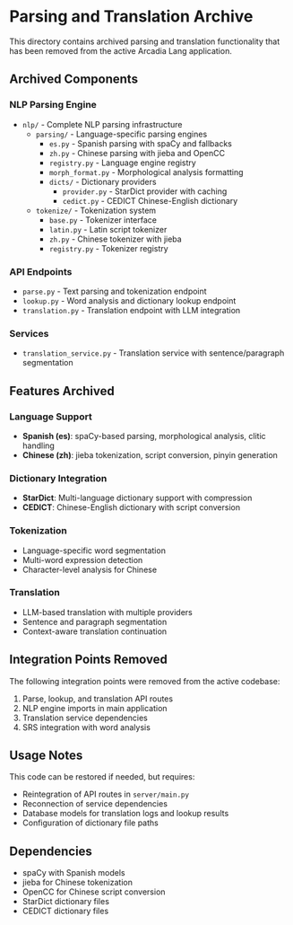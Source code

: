 # Parsing and Translation Archive

This directory contains archived parsing and translation functionality that has been removed from the active Arcadia Lang application.

## Archived Components

### NLP Parsing Engine
- `nlp/` - Complete NLP parsing infrastructure
  - `parsing/` - Language-specific parsing engines
    - `es.py` - Spanish parsing with spaCy and fallbacks
    - `zh.py` - Chinese parsing with jieba and OpenCC
    - `registry.py` - Language engine registry
    - `morph_format.py` - Morphological analysis formatting
    - `dicts/` - Dictionary providers
      - `provider.py` - StarDict provider with caching
      - `cedict.py` - CEDICT Chinese-English dictionary
  - `tokenize/` - Tokenization system
    - `base.py` - Tokenizer interface
    - `latin.py` - Latin script tokenizer
    - `zh.py` - Chinese tokenizer with jieba
    - `registry.py` - Tokenizer registry

### API Endpoints
- `parse.py` - Text parsing and tokenization endpoint
- `lookup.py` - Word analysis and dictionary lookup endpoint
- `translation.py` - Translation endpoint with LLM integration

### Services
- `translation_service.py` - Translation service with sentence/paragraph segmentation

## Features Archived

### Language Support
- **Spanish (es)**: spaCy-based parsing, morphological analysis, clitic handling
- **Chinese (zh)**: jieba tokenization, script conversion, pinyin generation

### Dictionary Integration
- **StarDict**: Multi-language dictionary support with compression
- **CEDICT**: Chinese-English dictionary with script conversion

### Tokenization
- Language-specific word segmentation
- Multi-word expression detection
- Character-level analysis for Chinese

### Translation
- LLM-based translation with multiple providers
- Sentence and paragraph segmentation
- Context-aware translation continuation

## Integration Points Removed

The following integration points were removed from the active codebase:
1. Parse, lookup, and translation API routes
2. NLP engine imports in main application
3. Translation service dependencies
4. SRS integration with word analysis

## Usage Notes

This code can be restored if needed, but requires:
- Reintegration of API routes in `server/main.py`
- Reconnection of service dependencies
- Database models for translation logs and lookup results
- Configuration of dictionary file paths

## Dependencies

- spaCy with Spanish models
- jieba for Chinese tokenization
- OpenCC for Chinese script conversion
- StarDict dictionary files
- CEDICT dictionary files